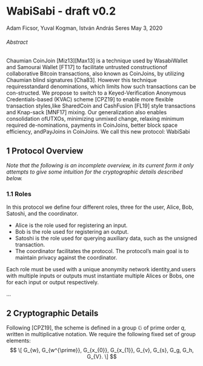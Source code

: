 # WabiSabi - draft v0.2
Adam Ficsor, Yuval Kogman, István András Seres
May 3, 2020

###### Abstract
Chaumian CoinJoin [Miz13][Max13] is a technique used by WasabiWallet and Samourai Wallet [FT17] to facilitate untrusted constructionof collaborative Bitcoin transactions, also known as CoinJoins, by utilizing Chaumian blind signatures [Cha83]. However this technique requiresstandard denominations, which limits how such transactions can be con-structed.
We propose to switch to a Keyed-Verification Anonymous Credentials-based (KVAC) scheme [CPZ19] to enable more flexible transaction styles,like SharedCoin and CashFusion [FL19] style transactions and Knap-sack [MNF17] mixing.  Our generalization also enables consolidation ofUTXOs,  minimizing unmixed change,  relaxing minimum required de-nominations, payments in CoinJoins, better block space efficiency, andPayJoins in CoinJoins. We call this new protocol: WabiSabi

## 1 Protocol Overview
*Note that the following is an incomplete overview, in its current form it only attempts to give some intuition for the cryptographic details described below.*

### 1.1  Roles
In this protocol we define four different roles, three for the user, Alice, Bob, Satoshi, and the coordinator.
- Alice is the role used for registering an input.
- Bob is the role used for registering an output.
- Satoshi is the role used for querying auxiliary data, such as the unsigned transaction.
- The coordinator facilitates the protocol. The protocol’s main goal is to maintain privacy against the coordinator.

Each role must be used with a unique anonymity network identity,and users with multiple inputs or outputs must instantiate multiple Alices or Bobs, one for each input or output respectively.

...

## 2 Cryptographic Details
Following [CPZ19], the scheme is defined in a group $\mathbb{G}$ of prime order $q$, written in multiplicative notation.
We require the following fixed set of group elements:
$$
\[
G_{w}, G_{w^{\prime}}, G_{x_{0}}, G_{x_{1}},
G_{v}, G_{s}, G_g, G_h,
G_{V}.
\]
$$
